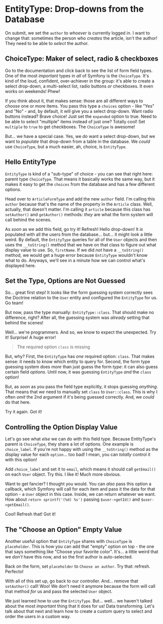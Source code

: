 # EntityType: Drop-downs from the Database

On submit, we set the `author` to *whoever* is currently logged in. I want to change
that: sometimes the person who *creates* the article, isn't the author! They need
to be able to *select* the author.

## ChoiceType: Maker of select, radio & checkboxes

Go to the documentation and click back to see the list of form field types. One
of the most *important* types in *all* of Symfony is the `ChoiceType`. It's kind
of the loud, confident, over-achiever in the group: it's able to create a select
drop-down, a multi-select list, radio buttons *or* checkboxes. It even works on
weekends! Phew!

If you think about it, that makes sense: those are all different ways to *choose*
one or more items. You pass this type a `choices` option - like "Yes" and "No" -
and, by default, it will give you a select drop-down. Want radio buttons instead?
Brave choice! Just set the `expanded` option to true. Need to be able to select
"multiple" items instead of just one? Totally cool! Set `multiple` to `true` to
get checkboxes. The `ChoiceType` is awesome!

But... we have a special case. Yes, we *do* want a select drop-down, but we want
to *populate* that drop-down from a table in the database. We *could* use
`ChoiceType`, but a much easier, ah, choice, is `EntityType`.

## Hello EntityType

`EntityType` is kind of a "sub-type" of choice - you can see that right here:
parent type `ChoiceType`. That means it basically works the same way, but it makes
it easy to get the `choices` from the database and has a few different options.

Head over to `ArticleFormType` and add the new `author` field. I'm calling this
`author` because that's the name of the property in the `Article` class. Well,
actually, that doesn't matter. I'm calling it `article` because this class has
`setAuthor()` and `getAuthor()` methods: *they* are what the form system will call
behind the scenes.

As *soon* as we add this field, go try it! Refresh! Hello drop-down! It *is*
populated with all the users from the database... but... it might look a little
weird. By default, the `EntityType` queries for all of the `User` objects and then
uses the `__toString()` method that we have on that class to figure out what display
value to use. So, `firstName`. If we did *not* have a `__toString()` method, we
would get a huge error because `EntityType` wouldn't know what to do. Anyways,
we'll see in a minute how we can control what's displayed here.

## Set the Type, Options are Not Guessed

So... great first step! It looks like the form guessing system correctly sees the
Doctrine relation to the `User` entity and configured the `EntityType` for us. Go
team!

But now, pass the type manually: `EntityType::class`. That should make no difference,
right? After all, the guessing system was *already* setting that behind the scenes!

Well... we're programmers. And so, we know to expect the unexpected. Try it!
Surprise! A huge error!

> The required option `class` is missing

But, why? First, the `EntityType` has *one* required option: `class`. That makes
sense: it needs to know which entity to query for. Second, the form type guessing
system does *more* than just guess the form *type*: it can also guess certain
field *options*. Until now, it was guessing `EntityType` *and* the `class` option!

But, as *soon* as you pass the field type explicitly, it stops guessing *anything*.
That means that *we* need to manually set `class` to `User::class`. This is why
I often *omit* the 2nd argument if it's being guessed correctly. And, we *could*
do that here.

Try it again. Got it!

## Controlling the Option Display Value

Let's go see what *else* we can do with this field type. Because EntityType's parent
is `ChoiceType`, they share a lot of options. One example is `choice_label`. If you're
not happy with using the `__toString()` method as the display value for each `option`...
too bad! I mean, you can *totally* control it with this option!

Add `choice_label` and set it to `email`, which means it should call `getEmail()`
on each `User` object. Try this. I like it! Much more obvious.

Want to get fancier? I thought you would. You can *also* pass this option a callback,
which Symfony will call for each item and pass it the data for that option - a `User`
object in this case. Inside, we can return whatever we want. How about
`return sprintf('(%d) %s')` passing `$user->getId()` and `$user->getEmail()`.

Cool! Refresh that! Got it!

## The "Choose an Option" Empty Value

Another useful option that `EntityType` shares with `ChoiceType`  is `placeholder`.
This is how you can add that "empty" option on top - the one that says something
like "Choose your favorite color". It's... a little weird that we *don't* have
this now, and so the first author is auto-selected.

Back on the form, set `placeholder` to `Choose an author`. Try that: refresh.
Perfecto!

With all of this set up, go back to our controller. And... remove that `setAuthor()`
call! Woo! We don't need it anymore because the form will call that method
*for* us and pass the selected `User` object.

We just learned how to use the `EntityType`. But... well... we haven't talked
about the most *important* thing that it does for us! Data transforming. Let's
talk about that next and learn how to create a custom query to select and order
the users in a custom way.
